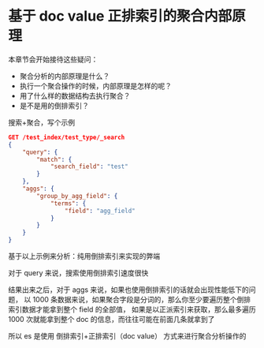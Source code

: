 # 基于 doc value 正排索引的聚合内部原理

本章节会开始接待这些疑问：
- 聚合分析的内部原理是什么？
- 执行一个聚合操作的时候，内部原理是怎样的呢？
- 用了什么样的数据结构去执行聚合？
- 是不是用的倒排索引？

搜索+聚合，写个示例

```json
GET /test_index/test_type/_search
{
	"query": {
		"match": {
			"search_field": "test"
		}
	},
	"aggs": {
		"group_by_agg_field": {
			"terms": {
				"field": "agg_field"
			}
		}
	}
}
```

基于以上示例来分析：纯用倒排索引来实现的弊端

对于 query 来说，搜索使用倒排索引速度很快

结果出来之后，对于 aggs 来说，如果也使用倒排索引的话就会出现性能低下的问题，
以 1000 条数据来说，如果聚合字段是分词的，那么你至少要遍历整个倒排索引数据才能拿到整个 field 的全部值，
如果是以正派索引来获取，那么最多遍历 1000 次就能拿到整个 doc 的信息，而往往可能在前面几条就拿到了

所以 es 是使用 倒排索引+正排索引（doc value） 方式来进行聚合分析操作的
